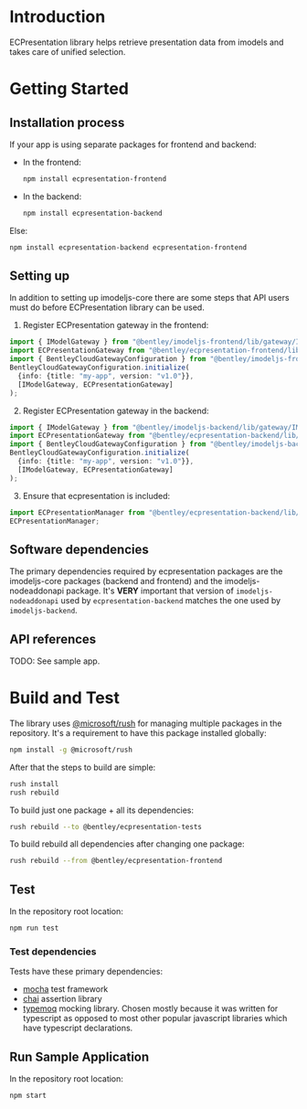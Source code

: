 # Introduction
ECPresentation library helps retrieve presentation data from imodels and
takes care of unified selection.

# Getting Started
## Installation process
If your app is using separate packages for frontend and backend:
- In the frontend:
   ```bash
   npm install ecpresentation-frontend
- In the backend:
   ```bash
   npm install ecpresentation-backend
Else:
   ```bash
   npm install ecpresentation-backend ecpresentation-frontend
   ```

## Setting up
In addition to setting up imodeljs-core there are some steps that API users
must do before ECPresentation library can be used.
1. Register ECPresentation gateway in the frontend:
```typescript
import { IModelGateway } from "@bentley/imodeljs-frontend/lib/gateway/IModelGateway";
import ECPresentationGateway from "@bentley/ecpresentation-frontend/lib/gateway/ECPresentationGateway";
import { BentleyCloudGatewayConfiguration } from "@bentley/imodeljs-frontend/lib/gateway/BentleyCloudGatewayConfiguration";
BentleyCloudGatewayConfiguration.initialize(
  {info: {title: "my-app", version: "v1.0"}},
  [IModelGateway, ECPresentationGateway]
);
```
2. Register ECPresentation gateway in the backend:
```typescript
import { IModelGateway } from "@bentley/imodeljs-backend/lib/gateway/IModelGateway";
import ECPresentationGateway from "@bentley/ecpresentation-backend/lib/gateway/ECPresentationGateway";
import { BentleyCloudGatewayConfiguration } from "@bentley/imodeljs-backend/lib/gateway/BentleyCloudGatewayConfiguration";
BentleyCloudGatewayConfiguration.initialize(
  {info: {title: "my-app", version: "v1.0"}},
  [IModelGateway, ECPresentationGateway]
);
```
3. Ensure that ecpresentation is included:
```typescript
import ECPresentationManager from "@bentley/ecpresentation-backend/lib/backend/ECPresentationManager";
ECPresentationManager;
```

## Software dependencies
The primary dependencies required by ecpresentation packages are the
imodeljs-core packages (backend and frontend) and the imodeljs-nodeaddonapi
package. It's **VERY** important that version of `imodeljs-nodeaddonapi`
used by `ecpresentation-backend` matches the one used by `imodeljs-backend`.

## API references
TODO: See sample app.

# Build and Test
The library uses [@microsoft/rush](https://github.com/Microsoft/web-build-tools/wiki/Rush)
for managing multiple packages in the repository. It's a requirement to
have this package installed globally:
```bash
npm install -g @microsoft/rush
```
After that the steps to build are simple:
```bash
rush install
rush rebuild
```
To build just one package + all its dependencies:
```bash
rush rebuild --to @bentley/ecpresentation-tests
```
To build rebuild all dependencies after changing one package:
```bash
rush rebuild --from @bentley/ecpresentation-frontend
```

## Test
In the repository root location:
```bash
npm run test
```
### Test dependencies
Tests have these primary dependencies:
- [mocha](https://mochajs.org/) test framework
- [chai](http://chaijs.com/) assertion library
- [typemoq](https://github.com/florinn/typemoq) mocking library. Chosen
mostly because it was written for typescript as opposed to most other
popular javascript libraries which have typescript declarations.

## Run Sample Application
In the repository root location:
```bash
npm start
```
